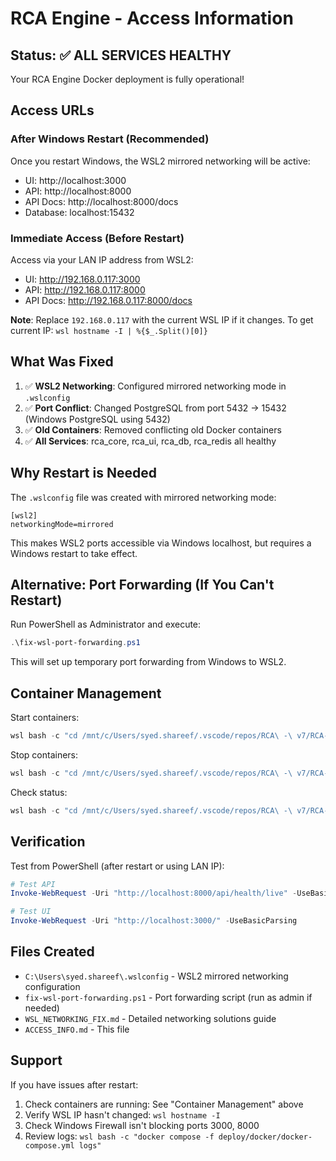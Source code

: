# RCA Engine - Access Information

## Status: ✅ ALL SERVICES HEALTHY

Your RCA Engine Docker deployment is fully operational!

## Access URLs

### After Windows Restart (Recommended)
Once you restart Windows, the WSL2 mirrored networking will be active:
- UI:       http://localhost:3000
- API:      http://localhost:8000
- API Docs: http://localhost:8000/docs
- Database: localhost:15432

### Immediate Access (Before Restart)
Access via your LAN IP address from WSL2:
- UI:       http://192.168.0.117:3000
- API:      http://192.168.0.117:8000
- API Docs: http://192.168.0.117:8000/docs

**Note**: Replace `192.168.0.117` with the current WSL IP if it changes.
To get current IP: `wsl hostname -I | %{$_.Split()[0]}`

## What Was Fixed

1. ✅ **WSL2 Networking**: Configured mirrored networking mode in `.wslconfig`
2. ✅ **Port Conflict**: Changed PostgreSQL from port 5432 → 15432 (Windows PostgreSQL using 5432)
3. ✅ **Old Containers**: Removed conflicting old Docker containers
4. ✅ **All Services**: rca_core, rca_ui, rca_db, rca_redis all healthy

## Why Restart is Needed

The `.wslconfig` file was created with mirrored networking mode:
```
[wsl2]
networkingMode=mirrored
```

This makes WSL2 ports accessible via Windows localhost, but requires a Windows restart to take effect.

## Alternative: Port Forwarding (If You Can't Restart)

Run PowerShell as Administrator and execute:
```powershell
.\fix-wsl-port-forwarding.ps1
```

This will set up temporary port forwarding from Windows to WSL2.

## Container Management

Start containers:
```powershell
wsl bash -c "cd /mnt/c/Users/syed.shareef/.vscode/repos/RCA\ -\ v7/RCA-Final && docker compose -f deploy/docker/docker-compose.yml up -d"
```

Stop containers:
```powershell
wsl bash -c "cd /mnt/c/Users/syed.shareef/.vscode/repos/RCA\ -\ v7/RCA-Final && docker compose -f deploy/docker/docker-compose.yml down"
```

Check status:
```powershell
wsl bash -c "cd /mnt/c/Users/syed.shareef/.vscode/repos/RCA\ -\ v7/RCA-Final && docker compose -f deploy/docker/docker-compose.yml ps"
```

## Verification

Test from PowerShell (after restart or using LAN IP):
```powershell
# Test API
Invoke-WebRequest -Uri "http://localhost:8000/api/health/live" -UseBasicParsing

# Test UI
Invoke-WebRequest -Uri "http://localhost:3000/" -UseBasicParsing
```

## Files Created

- `C:\Users\syed.shareef\.wslconfig` - WSL2 mirrored networking configuration
- `fix-wsl-port-forwarding.ps1` - Port forwarding script (run as admin if needed)
- `WSL_NETWORKING_FIX.md` - Detailed networking solutions guide
- `ACCESS_INFO.md` - This file

## Support

If you have issues after restart:
1. Check containers are running: See "Container Management" above
2. Verify WSL IP hasn't changed: `wsl hostname -I`
3. Check Windows Firewall isn't blocking ports 3000, 8000
4. Review logs: `wsl bash -c "docker compose -f deploy/docker/docker-compose.yml logs"`
